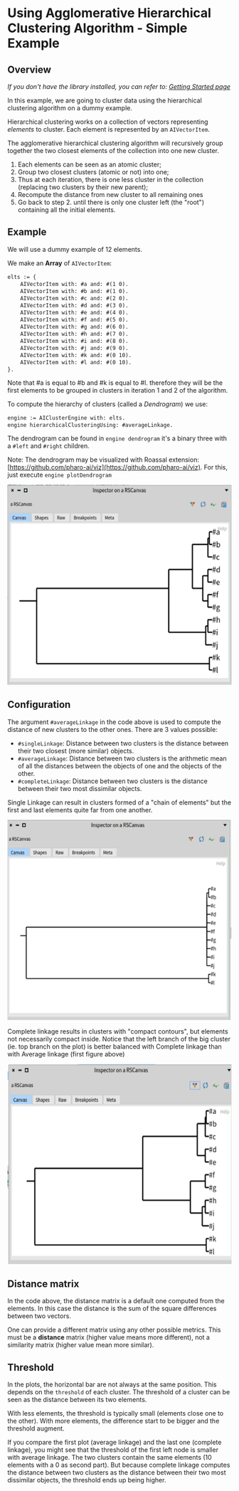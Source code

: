 # Using Agglomerative Hierarchical Clustering Algorithm - Simple Example

## Overview

_If you don't have the library installed, you can refer to: [Getting Started page](../GettingStarted/GettingStarted.md)_

In this example, we are going to cluster data using the hierarchical clustering algorithm on a dummy example.

Hierarchical  clustering works on a collection of vectors representing *elements* to cluster.
Each element is represented by an `AIVectorItem`.

The agglomerative hierarchical clustering algorithm will recursively group together the two closest elements of the collection into one new cluster.

1. Each elements can be seen as an atomic cluster;
1. Group two closest clusters (atomic or not) into one;
1. Thus at each iteration, there is one less cluster in the collection (replacing two clusters by their new parent);
1. Recompute the distance from new cluster to all remaining ones
1. Go back to step 2. until there is only one cluster left (the "root") containing all the initial elements.

## Example

We will use a dummy example of 12 elements.

We make an **Array** of `AIVectorItem`:
```st
elts := {
	AIVectorItem with: #a and: #(1 0).
	AIVectorItem with: #b and: #(1 0).
	AIVectorItem with: #c and: #(2 0).
	AIVectorItem with: #d and: #(3 0).
	AIVectorItem with: #e and: #(4 0).
	AIVectorItem with: #f and: #(5 0).
	AIVectorItem with: #g and: #(6 0).
	AIVectorItem with: #h and: #(7 0).
	AIVectorItem with: #i and: #(8 0).
	AIVectorItem with: #j and: #(9 0).
	AIVectorItem with: #k and: #(0 10).
	AIVectorItem with: #l and: #(0 10).
}.
```

Note that #a is equal to #b and #k is equal to #l. therefore they will be the first elements to be grouped in clusters in iteration 1 and 2 of the algorithm.

To compute the hierarchy of clusters (called a *Dendrogram*) we use:
```st
engine := AIClusterEngine with: elts.
engine hierarchicalClusteringUsing: #averageLinkage.
```

The dendrogram can be found in `engine dendrogram` it's a binary three with a `#left` and `#right` children.

Note: The dendrogram may be visualized with Roassal extension: [https://github.com/pharo-ai/viz](https://github.com/pharo-ai/viz).
For this, just execute `engine plotDendrogram`

<img src="./img/dendrogram-viz.png" height="450"/>

## Configuration

The argument `#averageLinkage` in the code above is used to compute the distance of new clusters to the other ones.
There are 3 values possible:
- `#singleLinkage`: Distance between two clusters is the distance between their two closest (more similar) objects.
- `#averageLinkage`: Distance between two clusters is the arithmetic mean of all the distances between the objects of one and the objects of the other.
- `#completeLinkage`: Distance between two clusters is the distance between their two most dissimilar objects.

Single Linkage can result in clusters formed of a "chain of elements" but the first and last elements quite far from one another.

<img src="./img/single-linkage.png" height="450"/>

Complete linkage results in clusters with "compact contours", but elements not necessarily compact inside.
Notice that the left branch of the big cluster (ie. top branch on the plot) is better balanced with Complete linkage than with Average linkage (first figure above)

<img src="./img/complete-linkage.png" height="450"/>

## Distance matrix

In the code above, the distance matrix is a default one computed from the elements.
In this case the distance is the sum of the square differences between two vectors.

One can provide a different matrix using any other possible metrics.
This must be a **distance** matrix (higher value means more different), not a similarity matrix (higher value mean more similar).

## Threshold

In the plots, the horizontal bar are not always at the same position.
This depends on the `threshold` of each cluster.
The threshold of a cluster can be seen as the distance between its two elements.

With less elements, the threshold is typically small (elements close one to the other).
With more elements, the difference start to be bigger and the threshold augment.

If you compare the first plot (average linkage) and the last one (complete linkage), you might see that the threshold of the first left node is smaller with average linkage.
The two clusters contain the same elements (10 elements with a 0 as second part).
But because complete linkage computes the distance between two clusters as the distance between their two most dissimilar objects, the threshold ends up being higher.